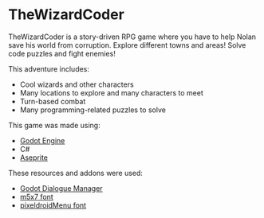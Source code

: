 # TheWizardCoder
TheWizardCoder is a story-driven RPG game where you have to help Nolan save his world from corruption. Explore different towns and areas! Solve code puzzles and fight enemies!

This adventure includes:
* Cool wizards and other characters
* Many locations to explore and many characters to meet
* Turn-based combat
* Many programming-related puzzles to solve

This game was made using:
* [Godot Engine](https://godotengine.org/)
* C#
* [Aseprite](https://github.com/aseprite/aseprite)

These resources and addons were used:
* [Godot Dialogue Manager](https://github.com/nathanhoad/godot_dialogue_manager)
* [m5x7 font](https://managore.itch.io/m5x7)
* [pixeldroidMenu font](https://github.com/pixeldroid/fonts)
